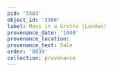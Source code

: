 ```yaml
---
pid: '5583'
object_id: '3366'
label: Mass in a Grotto (London)
provenance_date: '1940'
provenance_location:
provenance_text: Sale
order: '0839'
collection: provenance
---
```

